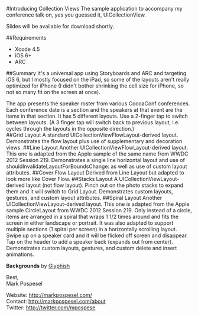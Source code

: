#Introducing Collection ViewsThe sample application to accompany my conference talk on, yes you guessed it, UICollectionView.  Slides will be available for download shortly.  ##Requirements* Xcode 4.5 * iOS 6+ * ARC  ##Summary It's a universal app using Storyboards and ARC and targeting iOS 6, but I mostly focused on the iPad, so some of the layouts aren't really optimized for iPhone (I didn't bother shrinking the cell size for iPhone, so not so many fit on the screen at once).  The app presents the speaker roster from various CocoaConf conferences.  Each conference date is a section and the speakers at that event are the items in that section.  It has 5 different layouts.  Use a 2-finger tap to switch between layouts.  (A 3 finger tap will switch back to previous layout, i.e. cycles through the layouts in the opposite direction.)  ##Grid LayoutA standard UICollectionViewFlowLayout-derived layout.  Demonstrates the flow layout plus use of supplementary and decoration views. ##Line LayoutAnother UICollectionViewFlowLayout-derived layout.  This one is adapted from the Apple sample of the same name from WWDC 2012 Session 219.  Demonstrates a single line horizontal layout and use of shouldInvalidateLayoutForBoundsChange: as well as use of custom layout attributes. ##Cover Flow LayoutDerived from Line Layout but adapted to look more like Cover Flow. ##Stacks LayoutA UICollectionViewLayout-derived layout (not flow layout).  Pinch out on the photo stacks to expand them and it will switch to Grid Layout.  Demonstrates custom layouts, gestures, and custom layout attributes. ##Spiral LayoutAnother UICollectionViewLayout-derived layout.  This one is adapted from the Apple sample CircleLayout from WWDC 2012 Session 219.  Only instead of a circle, items are arranged in a spiral that wraps 1 1/2 times around and fits the screen in either landscape or portrait.  It was also adapted to support multiple sections (1 spiral per screen) in a horizontally scrolling layout.  Swipe up on a speaker card and it will be flicked off screen and disappear.  Tap on the header to add a speaker back (expands out from center).  Demonstrates custom layouts, gestures, and custom delete and insert animations.   __Backgrounds__ by [Glyphish](http://www.glyphish.com/backgrounds/)  Best,  Mark Pospesel    Website: http://markpospesel.com/  Contact: http://markpospesel.com/about  Twitter: http://twitter.com/mpospese  